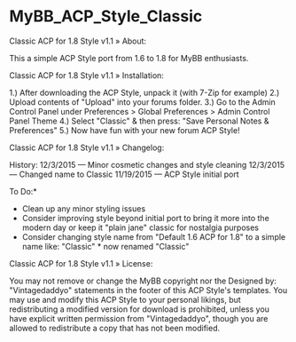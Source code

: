# MyBB_ACP_Style_Classic

Classic ACP for 1.8 Style v1.1
» About:

This a simple ACP Style port from 1.6 to 1.8 for MyBB enthusiasts.

Classic ACP for 1.8 Style v1.1
» Installation:

1.) After downloading the ACP Style, unpack it (with 7-Zip for example)
2.) Upload contents of "Upload" into your forums folder.
3.) Go to the Admin Control Panel under Preferences > Global Preferences > Admin Control Panel Theme
4.) Select "Classic" & then press: "Save Personal Notes & Preferences"
5.) Now have fun with your new forum ACP Style!

Classic ACP for 1.8 Style v1.1
» Changelog:

History:
12/3/2015 — Minor cosmetic changes and style cleaning
12/3/2015 — Changed name to Classic
11/19/2015 — ACP Style initial port

To Do:*
* Clean up any minor styling issues
* Consider improving style beyond initial port to bring it more into the modern day or keep it "plain jane" classic for nostalgia purposes
* Consider changing style name from "Default 1.6 ACP for 1.8" to a simple name like: "Classic" * now renamed "Classic"

Classic ACP for 1.8 Style v1.1
» License:

You may not remove or change the MyBB copyright nor the Designed by: "Vintagedaddyo" statements in the footer of this ACP Style's templates. You may use and modify this ACP Style to your personal likings, but redistributing a modified version for download is prohibited, unless you have explicit written permission from "Vintagedaddyo", though you are allowed to redistribute a copy that has not been modified.

